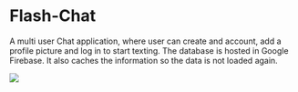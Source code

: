 # Flash-Chat
A multi user Chat application, where user can create and account, add a profile picture and log in to start texting.
The database is hosted in Google Firebase. It also caches the information so the data is not loaded again.

![](https://github.com/raj-shah14/Flash-Chat/blob/master/flashchat.gif)
